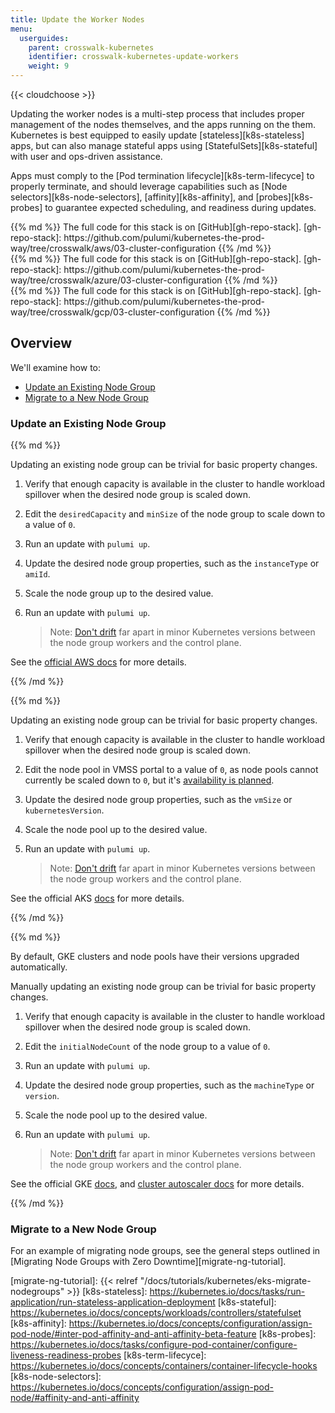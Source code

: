 ```yaml
---
title: Update the Worker Nodes
menu:
  userguides:
    parent: crosswalk-kubernetes
    identifier: crosswalk-kubernetes-update-workers
    weight: 9
---
```


{{< cloudchoose >}}

Updating the worker nodes is a multi-step process that includes proper management
of the nodes themselves, and the apps running on the them. Kubernetes is best
equipped to easily update [stateless][k8s-stateless] apps, but can also manage
stateful apps using [StatefulSets][k8s-stateful] with user and ops-driven
assistance.

Apps must comply to the [Pod termination lifecycle][k8s-term-lifecyce] to
properly terminate, and should leverage capabilities such as [Node selectors][k8s-node-selectors],
[affinity][k8s-affinity], and [probes][k8s-probes] to guarantee expected
scheduling, and readiness during updates.

<div class="cloud-prologue-aws"></div>
<div class="mt">
{{% md %}}
The full code for this stack is on [GitHub][gh-repo-stack].
[gh-repo-stack]: https://github.com/pulumi/kubernetes-the-prod-way/tree/crosswalk/aws/03-cluster-configuration
{{% /md %}}
</div>

<div class="cloud-prologue-azure"></div>
<div class="mt">
{{% md %}}
The full code for this stack is on [GitHub][gh-repo-stack].
[gh-repo-stack]: https://github.com/pulumi/kubernetes-the-prod-way/tree/crosswalk/azure/03-cluster-configuration
{{% /md %}}
</div>

<div class="cloud-prologue-gcp"></div>
<div class="mt">
{{% md %}}
The full code for this stack is on [GitHub][gh-repo-stack].
[gh-repo-stack]: https://github.com/pulumi/kubernetes-the-prod-way/tree/crosswalk/gcp/03-cluster-configuration
{{% /md %}}
</div>

## Overview

We'll examine how to:

  * [Update an Existing Node Group](#update-an-existing-node-group)
  * [Migrate to a New Node Group](#migrate-to-a-new-node-group)

### Update an Existing Node Group

<div class="cloud-prologue-aws"></div>
<div class="mt">
{{% md %}}

Updating an existing node group can be trivial for basic property changes.

1. Verify that enough capacity is available in the cluster to handle workload
   spillover when the desired node group is scaled down.
1. Edit the `desiredCapacity` and `minSize` of the node group to scale down to
   a value of `0`.
1. Run an update with `pulumi up`.
1. Update the desired node group properties, such as the `instanceType` or `amiId`.
1. Scale the node group up to the desired value.
1. Run an update with `pulumi up`.

   > Note: [Don't drift][k8s-version-skew] far apart in minor Kubernetes versions between
   > the node group workers and the control plane.

See the [official AWS docs][aws-update-ng] for more details.

[k8s-version-skew]: https://kubernetes.io/docs/setup/release/version-skew-policy/#supported-version-skew
[aws-update-ng]: https://docs.aws.amazon.com/eks/latest/userguide/update-stack.html
{{% /md %}}
</div>

<div class="cloud-prologue-azure"></div>
<div class="mt">
{{% md %}}

Updating an existing node group can be trivial for basic property changes.

1. Verify that enough capacity is available in the cluster to handle workload
   spillover when the desired node group is scaled down.
1. Edit the node pool in VMSS portal to a value of `0`, as node pools cannot
   currently be scaled down to `0`, but it's [availability is planned][aks-scaledown].
1. Update the desired node group properties, such as the `vmSize` or
   `kubernetesVersion`.
1. Scale the node pool up to the desired value.
1. Run an update with `pulumi up`.

   > Note: [Don't drift][k8s-version-skew] far apart in minor Kubernetes versions between
   > the node group workers and the control plane.

See the official AKS [docs][aks-upgrade-docs] for more details.

[aks-scaledown]: https://github.com/Azure/AKS/issues/1050
[k8s-version-skew]: https://kubernetes.io/docs/setup/release/version-skew-policy/#supported-version-skew
[aks-upgrade-docs]: https://docs.microsoft.com/en-us/azure/aks/upgrade-cluster
{{% /md %}}
</div>

<div class="cloud-prologue-gcp"></div>
<div class="mt">
{{% md %}}

By default, GKE clusters and node pools have their versions upgraded automatically.

Manually updating an existing node group can be trivial for basic property changes.

1. Verify that enough capacity is available in the cluster to handle workload
   spillover when the desired node group is scaled down.
1. Edit the `initialNodeCount` of the node group to a value of `0`.
1. Run an update with `pulumi up`.
1. Update the desired node group properties, such as the `machineType` or
   `version`.
1. Scale the node pool up to the desired value.
1. Run an update with `pulumi up`.

   > Note: [Don't drift][k8s-version-skew] far apart in minor Kubernetes versions between
   > the node group workers and the control plane.

See the official GKE [docs][gke-upgrade-docs], and [cluster autoscaler docs][gke-autoscaler] for more details.

[k8s-version-skew]: https://kubernetes.io/docs/setup/release/version-skew-policy/#supported-version-skew
[gke-upgrade-docs]: https://cloud.google.com/kubernetes-engine/docs/how-to/upgrading-a-cluster
[gke-autoscaler]: https://cloud.google.com/kubernetes-engine/docs/concepts/cluster-autoscaler
{{% /md %}}
</div>

### Migrate to a New Node Group

For an example of migrating node groups, see the general steps outlined in [Migrating Node Groups with Zero Downtime][migrate-ng-tutorial].

[migrate-ng-tutorial]: {{< relref "/docs/tutorials/kubernetes/eks-migrate-nodegroups" >}}
[k8s-stateless]: https://kubernetes.io/docs/tasks/run-application/run-stateless-application-deployment
[k8s-stateful]: https://kubernetes.io/docs/concepts/workloads/controllers/statefulset
[k8s-affinity]: https://kubernetes.io/docs/concepts/configuration/assign-pod-node/#inter-pod-affinity-and-anti-affinity-beta-feature
[k8s-probes]: https://kubernetes.io/docs/tasks/configure-pod-container/configure-liveness-readiness-probes
[k8s-term-lifecyce]: https://kubernetes.io/docs/concepts/containers/container-lifecycle-hooks
[k8s-node-selectors]: https://kubernetes.io/docs/concepts/configuration/assign-pod-node/#affinity-and-anti-affinity
